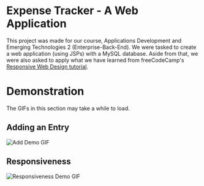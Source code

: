 # Expense Tracker - A Web Application
This project was made for our course, Applications Development and Emerging Technologies 2 (Enterprise-Back-End).
We were tasked to create a web application (using JSPs) with a MySQL database.
Aside from that, we were also asked to apply what we have learned from
freeCodeCamp's [Responsive Web Design tutorial](https://www.freecodecamp.org/learn/2022/responsive-web-design/).

# Demonstration
The GIFs in this section may take a while to load.
## Adding an Entry
![Add Demo GIF](gifs/Add.gif)

## Responsiveness
![Responsiveness Demo GIF](gifs/Responsive.gif)
